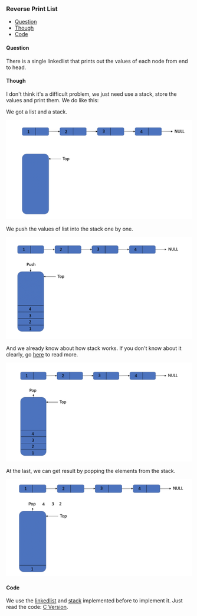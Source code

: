### Reverse Print List

- [Question](#Question)
- [Though](#Though)
- [Code](#Code)

#### Question

There is a single linkedlist that prints out the values of each node from end to head.

#### Though

I don't think it's a difficult problem, we just need use a stack, store the values and print them.
We do like this:

We got a list and a stack.

![Step1](../pic/reverse_print_list/step1.png)

We push the values of list into the stack one by one.

![Step2](../pic/reverse_print_list/step2.png)

And we already know about how stack works. If you don't know about it clearly, go [here](../../../data_structures/doc/lists/Stack.md#Stack) to read more.

![Step3](../pic/reverse_print_list/step3.png)

At the last, we can get result by popping the elements from the stack.

![Step4](../pic/reverse_print_list/step4.png)

#### Code

We use the [linkedlist](../../../data_structures/lists/linkedlist.h) and [stack](../../../data_structures/lists/stack.h) implemented before to implement it. Just read the code: [C Version](../code/c/reverse_print_list.h).
